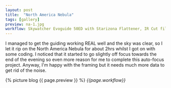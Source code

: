 ```yaml
---
layout: post
title:  "North America Nebula"
tags: [gallery]
preview: na-1.jpg
workflow: Skywatcher Evoguide 50ED with Starizona Flattener, IR Cut filter, SvBony sv505c, guided ~2hrs of data
---
```

I managed to get the guiding working REAL well and the sky was clear, so I let it rip on the North America Nebula for about 2hrs whilst I got on with some coding. I noticed that it started to go slightly off focus towards the end of the evening so even more reason for me to complete this auto-focus project. Anyway, I'm happy with the framing but it needs much more data to get rid of the noise.

{% picture blog {{ page.preview }} %}
_{{page.workflow}}_

